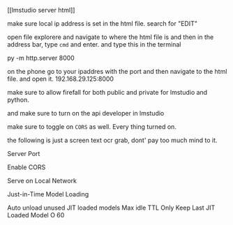 
[[lmstudio server html]]

make sure local ip address is set in the html file. search for "EDIT"

open file explorere and navigate to where the html file is and then in the address bar, type `cmd` and enter. and type this in the terminal 


py -m http.server 8000


on the phone go to your ipaddres with the port and then navigate to the html file. and open it. 192.168.29.125:8000


make sure to allow firefall for both public and private for lmstudio and python. 

and make sure to turn on the api developer in lmstudio 

make sure to toggle on `CORS` as well. Every thing turned on. 


the following is just a screen text ocr grab, dont' pay too much mind to it. 

Server Port

Enable CORS

Serve on Local Network

Just-in-Time Model Loading

Auto unload unused JIT loaded models
Max idle TTL
Only Keep Last JIT Loaded Model O
60
